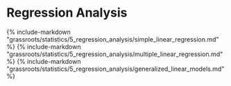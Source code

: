 # Regression Analysis

{% include-markdown "grassroots/statistics/5_regression_analysis/simple_linear_regression.md" %}
{% include-markdown "grassroots/statistics/5_regression_analysis/multiple_linear_regression.md" %}
{% include-markdown "grassroots/statistics/5_regression_analysis/generalized_linear_models.md" %}

